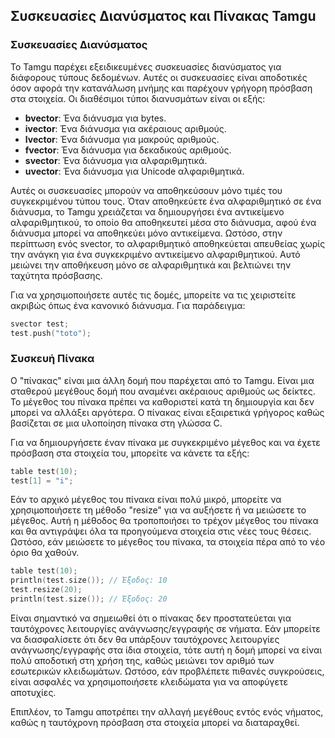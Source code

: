 ## Συσκευασίες Διανύσματος και Πίνακας Tamgu

### Συσκευασίες Διανύσματος
Το Tamgu παρέχει εξειδικευμένες συσκευασίες διανύσματος για διάφορους τύπους δεδομένων. Αυτές οι συσκευασίες είναι αποδοτικές όσον αφορά την κατανάλωση μνήμης και παρέχουν γρήγορη πρόσβαση στα στοιχεία. Οι διαθέσιμοι τύποι διανυσμάτων είναι οι εξής:

- **bvector**: Ένα διάνυσμα για bytes.
- **ivector**: Ένα διάνυσμα για ακέραιους αριθμούς.
- **lvector**: Ένα διάνυσμα για μακρούς αριθμούς.
- **fvector**: Ένα διάνυσμα για δεκαδικούς αριθμούς.
- **svector**: Ένα διάνυσμα για αλφαριθμητικά.
- **uvector**: Ένα διάνυσμα για Unicode αλφαριθμητικά.

Αυτές οι συσκευασίες μπορούν να αποθηκεύσουν μόνο τιμές του συγκεκριμένου τύπου τους. Όταν αποθηκεύετε ένα αλφαριθμητικό σε ένα διάνυσμα, το Tamgu χρειάζεται να δημιουργήσει ένα αντικείμενο αλφαριθμητικού, το οποίο θα αποθηκευτεί μέσα στο διάνυσμα, αφού ένα διάνυσμα μπορεί να αποθηκεύει μόνο αντικείμενα. Ωστόσο, στην περίπτωση ενός svector, το αλφαριθμητικό αποθηκεύεται απευθείας χωρίς την ανάγκη για ένα συγκεκριμένο αντικείμενο αλφαριθμητικού. Αυτό μειώνει την αποθήκευση μόνο σε αλφαριθμητικά και βελτιώνει την ταχύτητα πρόσβασης.

Για να χρησιμοποιήσετε αυτές τις δομές, μπορείτε να τις χειριστείτε ακριβώς όπως ένα κανονικό διάνυσμα. Για παράδειγμα:

```cpp
svector test;
test.push("toto");
```

### Συσκευή Πίνακα
Ο "πίνακας" είναι μια άλλη δομή που παρέχεται από το Tamgu. Είναι μια σταθερού μεγέθους δομή που αναμένει ακέραιους αριθμούς ως δείκτες. Το μέγεθος του πίνακα πρέπει να καθοριστεί κατά τη δημιουργία και δεν μπορεί να αλλάξει αργότερα. Ο πίνακας είναι εξαιρετικά γρήγορος καθώς βασίζεται σε μια υλοποίηση πίνακα στη γλώσσα C.

Για να δημιουργήσετε έναν πίνακα με συγκεκριμένο μέγεθος και να έχετε πρόσβαση στα στοιχεία του, μπορείτε να κάνετε τα εξής:

```cpp
table test(10);
test[1] = "i";
```

Εάν το αρχικό μέγεθος του πίνακα είναι πολύ μικρό, μπορείτε να χρησιμοποιήσετε τη μέθοδο "resize" για να αυξήσετε ή να μειώσετε το μέγεθος. Αυτή η μέθοδος θα τροποποιήσει το τρέχον μέγεθος του πίνακα και θα αντιγράψει όλα τα προηγούμενα στοιχεία στις νέες τους θέσεις. Ωστόσο, εάν μειώσετε το μέγεθος του πίνακα, τα στοιχεία πέρα από το νέο όριο θα χαθούν.

```cpp
table test(10);
println(test.size()); // Έξοδος: 10
test.resize(20);
println(test.size()); // Έξοδος: 20
```

Είναι σημαντικό να σημειωθεί ότι ο πίνακας δεν προστατεύεται για ταυτόχρονες λειτουργίες ανάγνωσης/εγγραφής σε νήματα. Εάν μπορείτε να διασφαλίσετε ότι δεν θα υπάρξουν ταυτόχρονες λειτουργίες ανάγνωσης/εγγραφής στα ίδια στοιχεία, τότε αυτή η δομή μπορεί να είναι πολύ αποδοτική στη χρήση της, καθώς μειώνει τον αριθμό των εσωτερικών κλειδωμάτων. Ωστόσο, εάν προβλέπετε πιθανές συγκρούσεις, είναι ασφαλές να χρησιμοποιήσετε κλειδώματα για να αποφύγετε αποτυχίες.

Επιπλέον, το Tamgu αποτρέπει την αλλαγή μεγέθους εντός ενός νήματος, καθώς η ταυτόχρονη πρόσβαση στα στοιχεία μπορεί να διαταραχθεί.